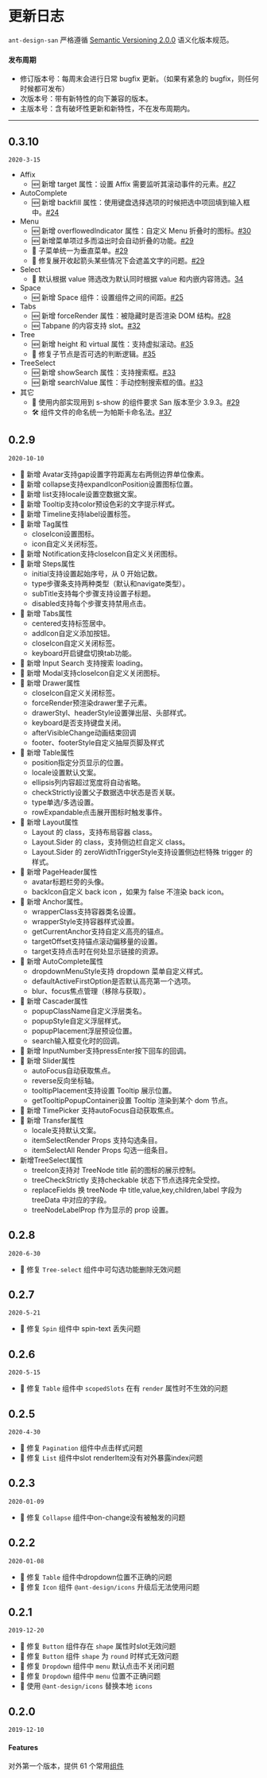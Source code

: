 # 更新日志

`ant-design-san` 严格遵循 [Semantic Versioning 2.0.0](http://semver.org/lang/zh-CN/) 语义化版本规范。

#### 发布周期

- 修订版本号：每周末会进行日常 bugfix 更新。（如果有紧急的 bugfix，则任何时候都可发布）
- 次版本号：带有新特性的向下兼容的版本。
- 主版本号：含有破坏性更新和新特性，不在发布周期内。

---

## 0.3.10
`2020-3-15`
- Affix
    - 🆕 新增 target 属性：设置 Affix 需要监听其滚动事件的元素。[#27](https://github.com/ecomfe/santd/pull/27)
- AutoComplete
    - 🆕 新增 backfill 属性：使用键盘选择选项的时候把选中项回填到输入框中。[#24](https://github.com/ecomfe/santd/pull/24)
- Menu
    - 🆕 新增 overflowedIndicator 属性：自定义 Menu 折叠时的图标。[#30](https://github.com/ecomfe/santd/pull/30)
    - 🆕 新增菜单项过多而溢出时会自动折叠的功能。[#29](https://github.com/ecomfe/santd/pull/29)
    - 💄 子菜单统一为垂直菜单。[#29](https://github.com/ecomfe/santd/pull/29)
    - 🐞 修复展开收起箭头某些情况下会遮盖文字的问题。[#29](https://github.com/ecomfe/santd/pull/29)
- Select
    - 🌟 默认根据 value 筛选改为默认同时根据 value 和内嵌内容筛选。[34](https://github.com/ecomfe/santd/pull/34)
- Space
    - 🆕 新增 Space 组件：设置组件之间的间距。[#25](https://github.com/ecomfe/santd/pull/25)
- Tabs
    - 🆕 新增 forceRender 属性：被隐藏时是否渲染 DOM 结构。[#28](https://github.com/ecomfe/santd/pull/28)
    - 🆕 Tabpane 的内容支持 slot。[#32](https://github.com/ecomfe/santd/pull/32)
- Tree
    - 🆕 新增 height 和 virtual 属性：支持虚拟滚动。[#35](https://github.com/ecomfe/santd/pull/35)
    - 🐞 修复子节点是否可选的判断逻辑。[#35](https://github.com/ecomfe/santd/pull/35)
- TreeSelect
    - 🆕 新增 showSearch 属性：支持搜索框。[#33](https://github.com/ecomfe/santd/pull/33)
    - 🆕 新增 searchValue 属性：手动控制搜索框的值。[#33](https://github.com/ecomfe/santd/pull/33)
- 其它
    - 🌟 使用内部实现用到 s-show 的组件要求 San 版本至少 3.9.3。[#29](https://github.com/ecomfe/santd/pull/29)
    - 🛠 组件文件的命名统一为帕斯卡命名法。[#37](https://github.com/ecomfe/santd/pull/37)

## 0.2.9
`2020-10-10`
- 🐞 新增 Avatar支持gap设置字符距离左右两侧边界单位像素。
- 🐞 新增 collapse支持expandIconPosition设置图标位置。
- 🐞 新增 list支持locale设置空数据文案。
- 🐞 新增 Tooltip支持color预设色彩的文字提示样式。
- 🐞 新增 Timeline支持label设置标签。
- 🐞 新增 Tag属性
    -  closeIcon设置图标。
    -  icon自定义关闭标签。
- 🐞 新增 Notification支持closeIcon自定义关闭图标。
- 🐞 新增 Steps属性
    -  initial支持设置起始序号，从 0 开始记数。
    -  type步骤条支持两种类型（默认和navigate类型）。
    -  subTitle支持每个步骤支持设置子标题。
    -  disabled支持每个步骤支持禁用点击。
- 🐞 新增 Tabs属性
    -  centered支持标签居中。
    -  addIcon自定义添加按钮。
    -  closeIcon自定义关闭标签。
    -  keyboard开启键盘切换tab功能。   
- 🐞 新增 Input Search 支持搜索 loading。
- 🐞 新增 Modal支持closeIcon自定义关闭图标。
- 🐞 新增 Drawer属性
    -  closeIcon自定义关闭标签。
    -  forceRender预渲染drawer里子元素。
    -  drawerStyl、headerStyle设置弹出层、头部样式。
    -  keyboard是否支持键盘关闭。
    -  afterVisibleChange动画结束回调
    -  footer、footerStyle自定义抽屉页脚及样式
- 🐞 新增 Table属性
    -  position指定分页显示的位置。
    -  locale设置默认文案。
    -  ellipsis列内容超过宽度将自动省略。
    -  checkStrictly设置父子数据选中状态是否关联。
    -  type单选/多选设置。
    -  rowExpandable点击展开图标时触发事件。
- 🐞 新增 Layout属性
    -  Layout 的 class，支持布局容器 class。
    -  Layout.Sider 的 class，支持侧边栏自定义 class。
    -  Layout.Sider 的 zeroWidthTriggerStyle支持设置侧边栏特殊 trigger 的样式。
- 🐞 新增 PageHeader属性
    -  avatar标题栏旁的头像。
    -  backIcon自定义 back icon ，如果为 false 不渲染 back icon。
- 🐞 新增 Anchor属性。
    -  wrapperClass支持容器类名设置。
    -  wrapperStyle支持容器样式设置。
    -  getCurrentAnchor支持自定义高亮的锚点。
    -  targetOffset支持锚点滚动偏移量的设置。
    -  target支持点击时在何处显示链接的资源。
- 🐞 新增 AutoComplete属性
    -  dropdownMenuStyle支持 dropdown 菜单自定义样式。
    -  defaultActiveFirstOption是否默认高亮第一个选项。
    -  blur、focus焦点管理（移除与获取）。
- 🐞 新增 Cascader属性
    -  popupClassName自定义浮层类名。
    -  popupStyle自定义浮层样式。
    -  popupPlacement浮层预设位置。
    -  search输入框变化时的回调。
- 🐞 新增 InputNumber支持pressEnter按下回车的回调。
- 🐞 新增 Slider属性
    -  autoFocus自动获取焦点。
    -  reverse反向坐标轴。
    -  tooltipPlacement支持设置 Tooltip 展示位置。
    -  getTooltipPopupContainer设置 Tooltip 渲染到某个 dom 节点。
- 🐞 新增 TimePicker 支持autoFocus自动获取焦点。
- 🐞 新增 Transfer属性
    -  locale支持默认文案。
    -  itemSelectRender Props 支持勾选条目。
    -  itemSelectAll Render Props 勾选一组条目。
-   新增TreeSelect属性
    -  treeIcon支持对 TreeNode title 前的图标的展示控制。
    -  treeCheckStrictly 支持checkable 状态下节点选择完全受控。
    -  replaceFields 换 treeNode 中 title,value,key,children,label 字段为 treeData 中对应的字段。
    -  treeNodeLabelProp 作为显示的 prop 设置。

## 0.2.8

`2020-6-30`

- 🐞 修复 `Tree-select` 组件中可勾选功能删除无效问题

## 0.2.7

`2020-5-21`

- 🐞 修复 `Spin` 组件中 spin-text 丢失问题

## 0.2.6

`2020-5-15`

- 🐞 修复 `Table` 组件中 `scopedSlots` 在有 `render` 属性时不生效的问题

## 0.2.5

`2020-4-30`

- 🐞 修复 `Pagination` 组件中点击样式问题
- 🐞 修复 `List` 组件中slot renderItem没有对外暴露index问题

## 0.2.3

`2020-01-09`

- 🐞 修复 `Collapse` 组件中on-change没有被触发的问题

## 0.2.2

`2020-01-08`

- 🐞 修复 `Table` 组件中dropdown位置不正确的问题
- 🐞 修复 `Icon` 组件 `@ant-design/icons` 升级后无法使用问题

## 0.2.1

`2019-12-20`

- 🐞 修复 `Button` 组件存在 `shape` 属性时slot无效问题
- 🐞 修复 `Button` 组件 `shape` 为 `round` 时样式无效问题
- 🐞 修复 `Dropdown` 组件中 `menu` 默认点击不关闭问题
- 🐞 修复 `Dropdown` 组件中 `menu` 位置不正确问题
- 🐞 使用 `@ant-design/icons` 替换本地 `icons`

## 0.2.0

`2019-12-10`

#### Features

对外第一个版本，提供 61 个常用[组件](https://github.com/ecomfe/santd/blob/master/src/index.js)
